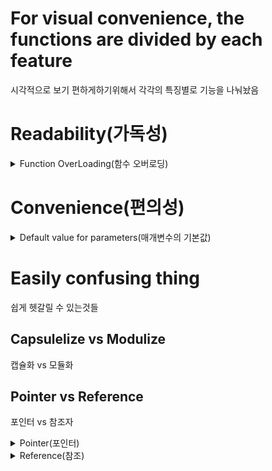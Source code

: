 # For visual convenience, the functions are divided by each feature
시각적으로 보기 편하게하기위해서 각각의 특징별로 기능을 나눠놨음


# Readability(가독성)
<details>
<summary>Function OverLoading(함수 오버로딩)</summary>
  
### Unless fuction name is same If declaration form of parameters is different it is declaration of other function. Cause factor which thorough function called we can divide fuction
함수 호출 시 전달되는 인자를통해서 호출하고자 하는 함수의 구분이 가능하기 때문에 함수명이 같더라도 매개변수의 선언형태(인자의 개수 차이, 자료형 차이등)가 다르면 다른 함수로 정의

### Summary(요약)
함수 하나에 다양한 타입의 인자를 받을수 있게해서 가독성을 올림

### Purpose(용도)
다형성과 사용자 편의를 제공하기 위한 용도
</details>

# Convenience(편의성)
<details>
<summary>Default value for parameters(매개변수의 기본값)</summary>
  
### To specify the value of a parameter in advance
매개변수의 값을 미리 지정하는 것

#### Purpose(용도)
코드 작성의 편의성을 높이기위한 용도
</details>


# Easily confusing thing
쉽게 헷갈릴 수 있는것들

## Capsulelize vs Modulize
캡슐화 vs 모듈화

## Pointer vs Reference
포인터 vs 참조자

<details>
<summary>Pointer(포인터)</summary>
최초 생성된 후에 다른 주소를 가르킬수 있다(새 메모리주소, 새액터, 새컴포넌트 등등)
null값을 나타낼 수 있다.

예시
*AcotrPtr contents에 접근할때
ActorPtr address에 접근할때
ActorPtr = &Actor address변경 할때
*ActorPtr = Actor value를 변경할때
</details>

<details>
<summary>Reference(참조)</summary>
  
최초 생성해서 한번'만' 가르킬수 있다.
null값을 나타낼 수 없다(안정성이 있다)
예시
ActorRef contents에 접근할때
&ActorRef address에 접근할때
ActorRef = Actor value를 변경할
</details>
